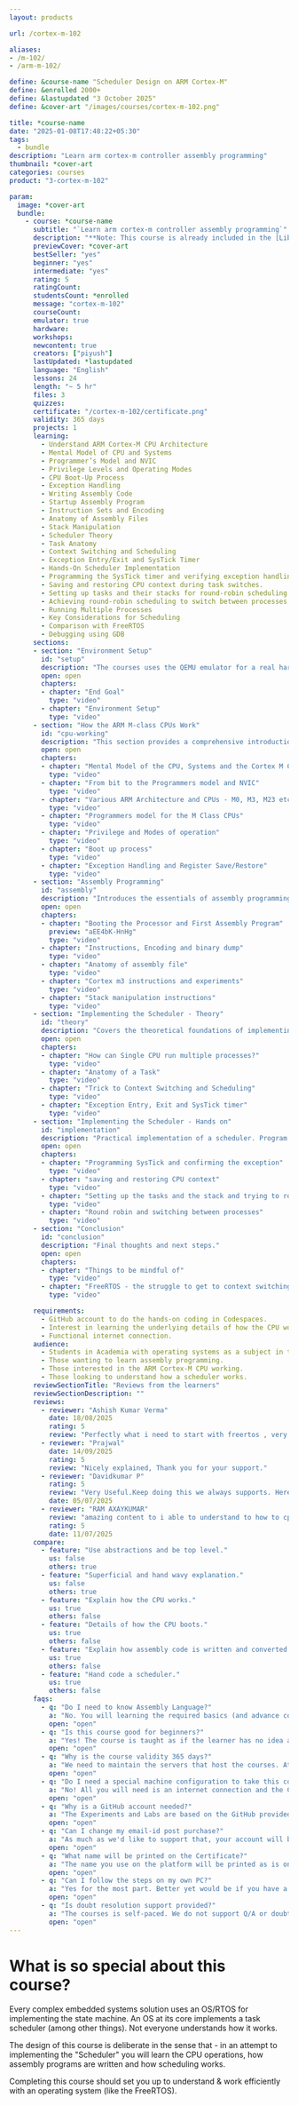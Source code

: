 ```yaml
---
layout: products

url: /cortex-m-102

aliases:
- /m-102/
- /arm-m-102/

define: &course-name "Scheduler Design on ARM Cortex-M"
define: &enrolled 2000+
define: &lastupdated "3 October 2025"
define: &cover-art "/images/courses/cortex-m-102.png"

title: *course-name
date: "2025-01-08T17:48:22+05:30"
tags:
  - bundle
description: "Learn arm cortex-m controller assembly programming"
thumbnail: *cover-art
categories: courses
product: "3-cortex-m-102"

param:
  image: *cover-art
  bundle:
    - course: *course-name
      subtitle: "`Learn arm cortex-m controller assembly programming`"
      description: "**Note: This course is already included in the [Library Access](/library)!**\n\nLearn the assembly programming for ARM Cortex-M CPUs by writing a scheduler from scratch, without using any IDE, SDK or boiler plate code. A scheduler is at the heart of every operating system.\n\n By writing one from scratch, not only will you learn how to write assembly code, but also how the CPU works and, how a single CPU can run more than one process. As part of this course, the goal is to make a single CPU run three infinite `while(1){}` loops!"
      previewCover: *cover-art
      bestSeller: "yes"
      beginner: "yes"
      intermediate: "yes"
      rating: 5
      ratingCount:
      studentsCount: *enrolled
      message: "cortex-m-102"
      courseCount:
      emulator: true
      hardware:
      workshops:
      newcontent: true
      creators: ["piyush"]
      lastUpdated: *lastupdated
      language: "English"
      lessons: 24
      length: "~ 5 hr"
      files: 3
      quizzes:
      certificate: "/cortex-m-102/certificate.png"
      validity: 365 days
      projects: 1
      learning:
        - Understand ARM Cortex-M CPU Architecture
        - Mental Model of CPU and Systems
        - Programmer’s Model and NVIC
        - Privilege Levels and Operating Modes
        - CPU Boot-Up Process
        - Exception Handling
        - Writing Assembly Code
        - Startup Assembly Program
        - Instruction Sets and Encoding
        - Anatomy of Assembly Files
        - Stack Manipulation
        - Scheduler Theory
        - Task Anatomy
        - Context Switching and Scheduling
        - Exception Entry/Exit and SysTick Timer
        - Hands-On Scheduler Implementation
        - Programming the SysTick timer and verifying exception handling.
        - Saving and restoring CPU context during task switches.
        - Setting up tasks and their stacks for round-robin scheduling.
        - Achieving round-robin scheduling to switch between processes.
        - Running Multiple Processes
        - Key Considerations for Scheduling
        - Comparison with FreeRTOS
        - Debugging using GDB
      sections:
      - section: "Environment Setup"
        id: "setup"
        description: "The courses uses the QEMU emulator for a real hardware board (the experiments should also run on real hardware). To ensure that everyone has the same setup and doesn't get tangled in the setup issues - we use the GitHub Codespaces instance running a virtual machine configuration we defined. This section guides through the steps of accessing it."
        open: open
        chapters:
        - chapter: "End Goal"
          type: "video"
        - chapter: "Environment Setup"
          type: "video"
      - section: "How the ARM M-class CPUs Work"
        id: "cpu-working"
        description: "This section provides a comprehensive introduction to the core concepts of ARM Cortex-M CPUs, laying the foundation for understanding their architecture and operation. Explore the mental model of the CPU, systems, and the Cortex-M controller, gaining insight into how these components interact."
        open: open
        chapters:
        - chapter: "Mental Model of the CPU, Systems and the Cortex M Controller"
          type: "video"
        - chapter: "From bit to the Programmers model and NVIC"
          type: "video"
        - chapter: "Various ARM Architecture and CPUs - M0, M3, M23 etc."
          type: "video"
        - chapter: "Programmers model for the M Class CPUs"
          type: "video"
        - chapter: "Privilege and Modes of operation"
          type: "video"
        - chapter: "Boot up process"
          type: "video"
        - chapter: "Exception Handling and Register Save/Restore"
          type: "video"
      - section: "Assembly Programming"
        id: "assembly"
        description: "Introduces the essentials of assembly programming for ARM Cortex-M CPUs, focusing on practical implementation. Start by exploring the processor boot-up process and writing their first assembly program, gaining hands-on experience with the Cortex-M environment. The section delves into the structure of instructions, their encoding, and how to analyze binary dumps to understand the low-level representation of code. Examine the anatomy of an assembly file, learning its components and organization. Master stack manipulation instructions, understanding their critical role in managing data and CPU context. "
        open: open
        chapters:
        - chapter: "Booting the Processor and First Assembly Program"
          preview: "aEE4bK-HnHg"
          type: "video"
        - chapter: "Instructions, Encoding and binary dump"
          type: "video"
        - chapter: "Anatomy of assembly file"
          type: "video"
        - chapter: "Cortex m3 instructions and experiments"
          type: "video"
        - chapter: "Stack manipulation instructions"
          type: "video"
      - section: "Implementing the Scheduler - Theory"
        id: "theory"
        description: "Covers the theoretical foundations of implementing a scheduler on ARM Cortex-M CPUs, enabling multitasking on a single processor. Explore how a single CPU can run multiple processes, uncovering the principles behind concurrent task execution. Covers the anatomy of a task, detailing its structure and role within a scheduler. Discover the critical techniques for context switching and scheduling, including the `trick` that facilitates seamless task transitions."
        open: open
        chapters:
        - chapter: "How can Single CPU run multiple processes?"
          type: "video"
        - chapter: "Anatomy of a Task"
          type: "video"
        - chapter: "Trick to Context Switching and Scheduling"
          type: "video"
        - chapter: "Exception Entry, Exit and SysTick timer"
          type: "video"
      - section: "Implementing the Scheduler - Hands on"
        id: "implementation"
        description: "Practical implementation of a scheduler. Program the SysTick timer and verify its associated exception handling to ensure accurate timing for task scheduling. Covers techniques for saving and restoring CPU context, a critical step for seamless task switching. Set up tasks and their respective stacks, configuring the system to enable round-robin scheduling. Through hands-on exercises, implement round-robin scheduling and achieve process switching."
        open: open
        chapters:
        - chapter: "Programming SysTick and confirming the exception"
          type: "video"
        - chapter: "saving and restoring CPU context"
          type: "video"
        - chapter: "Setting up the tasks and the stack and trying to round robin"
          type: "video"
        - chapter: "Round robin and switching between processes"
          type: "video"
      - section: "Conclusion"
        id: "conclusion"
        description: "Final thoughts and next steps."
        open: open
        chapters:
        - chapter: "Things to be mindful of"
          type: "video"
        - chapter: "FreeRTOS - the struggle to get to context switching"
          type: "video"

      requirements:
        - GitHub account to do the hands-on coding in Codespaces.
        - Interest in learning the underlying details of how the CPU works.
        - Functional internet connection.
      audience:
        - Students in Academia with operating systems as a subject in the course.
        - Those wanting to learn assembly programming.
        - Those interested in the ARM Cortex-M CPU working.
        - Those looking to understand how a scheduler works.
      reviewSectionTitle: "Reviews from the learners"
      reviewSectionDescription: ""
      reviews:
        - reviewer: "Ashish Kumar Verma"
          date: 18/08/2025
          rating: 5
          review: "Perfectly what i need to start with freertos , very good structured course."
        - reviewer: "Prajwal"
          date: 14/09/2025
          rating: 5
          review: "Nicely explained, Thank you for your support."
        - reviewer: "Davidkumar P"
          rating: 5
          review: "Very Useful.Keep doing this we always supports. Here I learned M-Class CPU registers working and scheduler Working Nature and how involved is interrupt and Very great course i recently studied in ARM.Thank you for Your Information!"
          date: 05/07/2025
        - reviewer: "RAM AXAYKUMAR"
          review: "amazing content to i able to understand to how to cpu is actually wotk"
          rating: 5
          date: 11/07/2025
      compare:
        - feature: "Use abstractions and be top level."
          us: false
          others: true
        - feature: "Superficial and hand wavy explanation."
          us: false
          others: true
        - feature: "Explain how the CPU works."
          us: true
          others: false
        - feature: "Details of how the CPU boots."
          us: true
          others: false
        - feature: "Explain how assembly code is written and converted to binary."
          us: true
          others: false
        - feature: "Hand code a scheduler."
          us: true
          others: false
      faqs:
        - q: "Do I need to know Assembly Language?"
          a: "No. You will learning the required basics (and advance concepts) as part of the course."
          open: "open"
        - q: "Is this course good for beginners?"
          a: "Yes! The course is taught as if the learner has no idea about ARM Cortex-M CPUs, Assembly and OS."
          open: "open"
        - q: "Why is the course validity 365 days?"
          a: "We need to maintain the servers that host the courses. At the moment we have enough capital to keep the server afloat for another year. We are striving to make this a lifetime access course. As the funds trickle in, we will revisit the validity and might update it for all the enrolled learners. It is however no a promise!"
          open: "open"
        - q: "Do I need a special machine configuration to take this course?"
          a: "No! All you will need is an internet connection and the Chrome browser. The hands-on examples and lab work is based on GitHub codespaces platform."
          open: "open"
        - q: "Why is a GitHub account needed?"
          a: "The Experiments and Labs are based on the GitHub provided Codespaces virtual machine. Codespaces will enable a common work environment for all the learners and avoid the hassle of special setup."
          open: "open"
        - q: "Can I change my email-id post purchase?"
          a: "As much as we'd like to support that, your account will be linked to your email-id post purchase."
          open: "open"
        - q: "What name will be printed on the Certificate?"
          a: "The name you use on the platform will be printed as is on the Certificate when it is generated."
          open: "open"
        - q: "Can I follow the steps on my own PC?"
          a: "Yes for the most part. Better yet would be if you have a Linux machine. We will not support debugs on your personal support."
          open: "open"
        - q: "Is doubt resolution support provided?"
          a: "The courses is self-paced. We do not support Q/A or doubt resolution. The platform provides a way for you to ask questions that other students can respond to."
          open: "open"
---
```


# What is so special about this course?

Every complex embedded systems solution uses an OS/RTOS for implementing the state machine. An OS at its core implements a task scheduler (among other things). Not everyone understands how it works.

The design of this course is deliberate in the sense that - in an attempt to implementing the "Scheduler" you will learn the CPU operations, how assembly programs are written and how scheduling works.

Completing this course should set you up to understand & work efficiently with an operating system (like the FreeRTOS).
